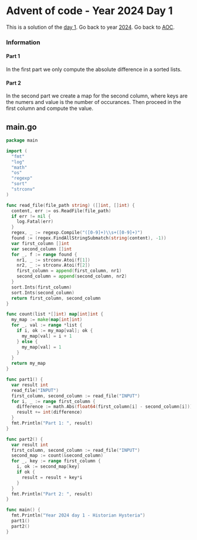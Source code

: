 # Advent of code - Year 2024 Day 1

This is a solution of the [day 1](https://adventofcode.com/2024/day/1). Go back to year [2024](2024.md). Go back to [AOC](../adventofcode.md).

### Information

#### Part 1

In the first part we only compute the absolute difference in a sorted lists.

#### Part 2

In the second part we create a map for the second column, where keys are the numers and value is the number of occurances. Then proceed in the first column and compute the value.


## main.go

```go
package main

import (
  "fmt"
  "log"
  "math"
  "os"
  "regexp"
  "sort"
  "strconv"
)

func read_file(file_path string) ([]int, []int) {
  content, err := os.ReadFile(file_path)
  if err != nil {
    log.Fatal(err)
  }
  regex, _ := regexp.Compile("([0-9]+)\\s+([0-9]+)")
  found := (regex.FindAllStringSubmatch(string(content), -1))
  var first_column []int
  var second_column []int
  for _, f := range found {
    nr1, _ := strconv.Atoi(f[1])
    nr2, _ := strconv.Atoi(f[2])
    first_column = append(first_column, nr1)
    second_column = append(second_column, nr2)
  }
  sort.Ints(first_column)
  sort.Ints(second_column)
  return first_column, second_column
}

func count(list *[]int) map[int]int {
  my_map := make(map[int]int)
  for _, val := range *list {
    if i, ok := my_map[val]; ok {
      my_map[val] = i + 1
    } else {
      my_map[val] = 1
    }
  }
  return my_map
}

func part1() {
  var result int
  read_file("INPUT")
  first_column, second_column := read_file("INPUT")
  for i, _ := range first_column {
    difference := math.Abs(float64(first_column[i] - second_column[i]))
    result += int(difference)
  }
  fmt.Println("Part 1: ", result)
}

func part2() {
  var result int
  first_column, second_column := read_file("INPUT")
  second_map := count(&second_column)
  for _, key := range first_column {
    i, ok := second_map[key]
    if ok {
      result = result + key*i
    }
  }
  fmt.Println("Part 2: ", result)
}

func main() {
  fmt.Println("Year 2024 day 1 - Historian Hysteria")
  part1()
  part2()
}
```

